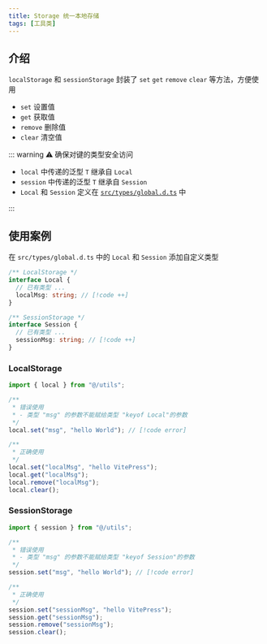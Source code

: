 ```yaml
---
title: Storage 统一本地存储
tags: [工具类]
---
```


## 介绍

`localStorage` 和 `sessionStorage` 封装了 `set` `get` `remove` `clear` 等方法，方便使用

- `set` 设置值
- `get` 获取值
- `remove` 删除值
- `clear` 清空值

::: warning ⚠️ 确保对键的类型安全访问

- `local` 中传递的泛型 `T` 继承自 `Local`
- `session` 中传递的泛型 `T` 继承自 `Session`
- `Local` 和 `Session` 定义在 [`src/types/global.d.ts`](https://gitee.com/zimo493/vue3-naiveui-admin/blob/main/src/types/global.d.ts) 中

:::

## 使用案例

在 `src/types/global.d.ts` 中的 `Local` 和 `Session` 添加自定义类型

```ts
/** LocalStorage */
interface Local {
  // 已有类型 ...
  localMsg: string; // [!code ++]
}

/** SessionStorage */
interface Session {
  // 已有类型 ...
  sessionMsg: string; // [!code ++]
}
```

### LocalStorage

```ts
import { local } from "@/utils";

/**
 * 错误使用
 * - 类型 "msg" 的参数不能赋给类型 "keyof Local"的参数
 */
local.set("msg", "hello World"); // [!code error]

/**
 * 正确使用
 */
local.set("localMsg", "hello VitePress");
local.get("localMsg");
local.remove("localMsg");
local.clear();
```

### SessionStorage

```ts
import { session } from "@/utils";

/**
 * 错误使用
 * - 类型 "msg" 的参数不能赋给类型 "keyof Session"的参数
 */
session.set("msg", "hello World"); // [!code error]

/**
 * 正确使用
 */
session.set("sessionMsg", "hello VitePress");
session.get("sessionMsg");
session.remove("sessionMsg");
session.clear();
```

